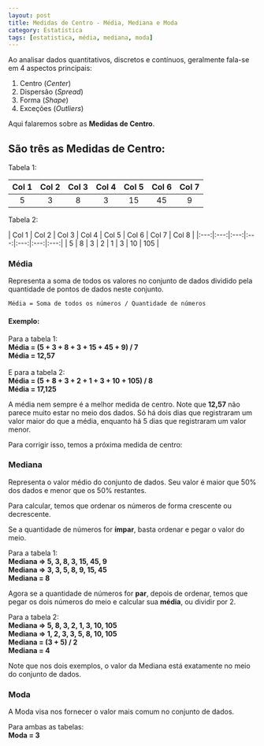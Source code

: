 ```yaml
---
layout: post
title: Medidas de Centro - Média, Mediana e Moda
category: Estatística
tags: [estatistica, média, mediana, moda]
---
```


Ao analisar dados quantitativos, discretos e contínuos, geralmente fala-se em 4 aspectos principais:
1. Centro (_Center_)
2. Dispersão (_Spread_)
3. Forma (_Shape_)
4. Exceções (_Outliers_)

Aqui falaremos sobre as **Medidas de Centro**.

## São três as Medidas de Centro:

Tabela 1:

| Col 1 | Col 2 | Col 3 | Col 4 | Col 5 | Col 6 | Col 7 |
|:-----:|:-----:|:-----:|:-----:|:-----:|:-----:|:-----:|
| 5 | 3 | 8 | 3 | 15 | 45 | 9 |

Tabela 2:

| Col 1 | Col 2 | Col 3 | Col 4 | Col 5 | Col 6 | Col 7 | Col 8 |
|:---:|:---:|:---:|:---:|:---:|:---:|:---:|
| 5 | 8 | 3 | 2 | 1 | 3 | 10 | 105 |

### Média

Representa a soma de todos os valores no conjunto de dados dividido pela quantidade de pontos de dados neste conjunto.

`Média = Soma de todos os números / Quantidade de números`

#### Exemplo:

<p class="example">
    Para a tabela 1:<br />
    <b>Média = (5 + 3 + 8 + 3 + 15 + 45 + 9) / 7</b><br />
    <b>Média = 12,57</b><br />
    <br />
    E para a tabela 2:<br />
    <b>Média = (5 + 8 + 3 + 2 + 1 + 3 + 10 + 105) / 8</b><br />
    <b>Média = 17,125</b><br />
</p>

A média nem sempre é a melhor medida de centro. Note que **12,57** não parece muito estar no meio dos dados. Só há dois dias que registraram um valor maior do que a média, enquanto há 5 dias que registraram um valor menor.

Para corrigir isso, temos a próxima medida de centro:  

### Mediana

Representa o valor médio do conjunto de dados. Seu valor é maior que 50% dos dados e menor que os 50% restantes.

Para calcular, temos que ordenar os números de forma crescente ou decrescente.

Se a quantidade de números for **ímpar**, basta ordenar e pegar o valor do meio.

<p class="example">
    Para a tabela 1:<br />
    <b>Mediana => 5, 3, 8, 3, 15, 45, 9</b><br />
    <b>Mediana => 3, 3, 5, 8, 9, 15, 45</b><br />
    <b>Mediana = 8</b><br />
</p>

Agora se a quantidade de números for **par**, depois de ordenar, temos que pegar os dois números do meio e calcular sua **média**, ou dividir por 2.

<p class="example">
    Para a tabela 2:<br />
    <b>Mediana => 5, 8, 3, 2, 1, 3, 10, 105</b><br />
    <b>Mediana => 1, 2, 3, 3, 5, 8, 10, 105</b><br />
    <b>Mediana = (3 + 5) / 2</b><br />
    <b>Mediana = 4</b><br />
</p>

Note que nos dois exemplos, o valor da Mediana está exatamente no meio do conjunto de dados.

### Moda

A Moda visa nos fornecer o valor mais comum no conjunto de dados.

<p class="example">
    Para ambas as tabelas:<br />
    <b>Moda = 3</b><br />
</p>